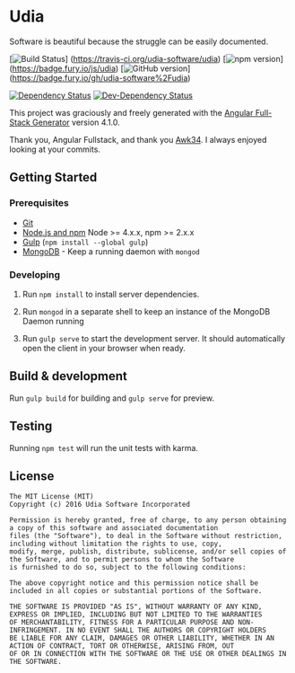 # Udia

Software is beautiful because the struggle can be easily documented. 

[![Build Status](https://travis-ci.org/udia-software/udia.svg?branch=master)]
(https://travis-ci.org/udia-software/udia)
[![npm version](https://badge.fury.io/js/udia.svg)]
(https://badge.fury.io/js/udia)
[![GitHub version](https://badge.fury.io/gh/udia-software%2Fudia.svg)]
(https://badge.fury.io/gh/udia-software%2Fudia)

[![Dependency Status](https://img.shields.io/david/udia-software/udia.svg)](https://david-dm.org/udia-software/udia)
[![Dev-Dependency Status](https://img.shields.io/david/dev/udia-software/udia.svg)](https://david-dm.org/udia-software/udia#info=devDependencies)

This project was graciously and freely generated with the [Angular Full-Stack Generator](https://github.com/DaftMonk/generator-angular-fullstack) version 4.1.0.

Thank you, Angular Fullstack, and thank you [Awk34](https://github.com/Awk34). I always enjoyed looking at your commits.

## Getting Started

### Prerequisites

- [Git](https://git-scm.com/)
- [Node.js and npm](nodejs.org) Node >= 4.x.x, npm >= 2.x.x
- [Gulp](http://gulpjs.com/) (`npm install --global gulp`)
- [MongoDB](https://www.mongodb.org/) - Keep a running daemon with `mongod`

### Developing

1. Run `npm install` to install server dependencies.

2. Run `mongod` in a separate shell to keep an instance of the MongoDB Daemon running

3. Run `gulp serve` to start the development server. It should automatically open the client in your browser when ready.

## Build & development

Run `gulp build` for building and `gulp serve` for preview.

## Testing

Running `npm test` will run the unit tests with karma.

## License

```text
The MIT License (MIT)
Copyright (c) 2016 Udia Software Incorporated

Permission is hereby granted, free of charge, to any person obtaining a copy of this software and associated documentation
files (the "Software"), to deal in the Software without restriction, including without limitation the rights to use, copy,
modify, merge, publish, distribute, sublicense, and/or sell copies of the Software, and to permit persons to whom the Software
is furnished to do so, subject to the following conditions:

The above copyright notice and this permission notice shall be included in all copies or substantial portions of the Software.

THE SOFTWARE IS PROVIDED "AS IS", WITHOUT WARRANTY OF ANY KIND, EXPRESS OR IMPLIED, INCLUDING BUT NOT LIMITED TO THE WARRANTIES
OF MERCHANTABILITY, FITNESS FOR A PARTICULAR PURPOSE AND NON-INFRINGEMENT. IN NO EVENT SHALL THE AUTHORS OR COPYRIGHT HOLDERS
BE LIABLE FOR ANY CLAIM, DAMAGES OR OTHER LIABILITY, WHETHER IN AN ACTION OF CONTRACT, TORT OR OTHERWISE, ARISING FROM, OUT
OF OR IN CONNECTION WITH THE SOFTWARE OR THE USE OR OTHER DEALINGS IN THE SOFTWARE.

```
